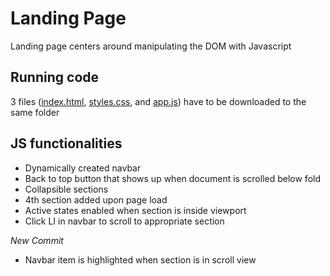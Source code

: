 # Landing Page
Landing page centers around manipulating the DOM with Javascript

## Running code
3 files ([index.html](https://github.com/bambie1/Landing-Page/blob/master/landing-page/index.html), [styles.css](https://github.com/bambie1/Landing-Page/blob/master/landing-page/styles.css), and [app.js](https://github.com/bambie1/Landing-Page/blob/master/landing-page/app.js)) have to be downloaded to the same folder

## JS functionalities
- Dynamically created navbar
- Back to top button that shows up when document is scrolled below fold
- Collapsible sections
- 4th section added upon page load
- Active states enabled when section is inside viewport
- Click LI in navbar to scroll to appropriate section

_New Commit_
- Navbar item is highlighted when section is in scroll view
